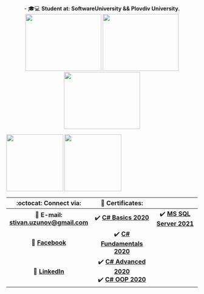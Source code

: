 <p align="center">
   - 🎓💻 <b>Student at: SoftwareUniversity && Plovdiv University.
   <br>
   <img width="200" height="150" src="https://media.giphy.com/media/USV0ym3bVWQJJmNu3N/giphy.gif">
   <img width="200" height="150" src="https://media.giphy.com/media/Wsju5zAb5kcOfxJV9i/giphy.gif">
   <img width="200" height="150" src="https://media.giphy.com/media/USV0ym3bVWQJJmNu3N/giphy.gif">
</p>
   
<div>
  <img height="150" align="left" src="https://github-readme-stats.vercel.app/api?username=StivanUzunov&count_private=true&true&hide=issues&show_icons=true" />
  <img height="150" src="https://github-readme-stats.vercel.app/api/top-langs/?username=StivanUzunov&layout=compact" />
</div>

| :octocat: Connect via: | :scroll: Certificates: | |
| :-: | :-: | :-: |
| :e-mail: **E-mail:**<br/>**stivan.uzunov@gmail.com**| :heavy_check_mark: [**C# Basics 2020**](https://softuni.bg/certificates/details/78297/798571c3)| :heavy_check_mark: [**MS SQL Server 2021**](https://softuni.bg/certificates/details/97805/3e5bda4c) |
| :blue_book: [**Facebook**](https://www.facebook.com/stivan.uzunov/)| :heavy_check_mark: [**C# Fundamentals 2020**](https://softuni.bg/certificates/details/86077/798c87be)| |
| 💼 [**LinkedIn**](https://www.linkedin.com/in/stivanuzunov/)| :heavy_check_mark: [**C# Advanced 2020**](https://softuni.bg/certificates/details/90276/1d197c48)<br/>:heavy_check_mark: [**C# OOP 2020**](https://softuni.bg/certificates/details/95739/71e520f7)| |













